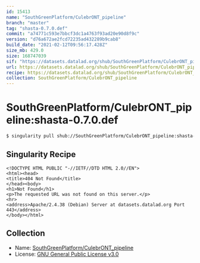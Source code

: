 ```yaml
---
id: 15413
name: "SouthGreenPlatform/CulebrONT_pipeline"
branch: "master"
tag: "shasta-0.7.0.def"
commit: "a74771c593e7bbcf3dc1a4763f93ad20e90d8f9c"
version: "d76a672ae2fcd72235ad432289b9cab8"
build_date: "2021-02-12T09:56:17.428Z"
size_mb: 429.0
size: 168747039
sif: "https://datasets.datalad.org/shub/SouthGreenPlatform/CulebrONT_pipeline/shasta-0.7.0.def/2021-02-12-a74771c5-d76a672a/d76a672ae2fcd72235ad432289b9cab8.sif"
url: https://datasets.datalad.org/shub/SouthGreenPlatform/CulebrONT_pipeline/shasta-0.7.0.def/2021-02-12-a74771c5-d76a672a/
recipe: https://datasets.datalad.org/shub/SouthGreenPlatform/CulebrONT_pipeline/shasta-0.7.0.def/2021-02-12-a74771c5-d76a672a/Singularity
collection: SouthGreenPlatform/CulebrONT_pipeline
---
```


# SouthGreenPlatform/CulebrONT_pipeline:shasta-0.7.0.def

```bash
$ singularity pull shub://SouthGreenPlatform/CulebrONT_pipeline:shasta-0.7.0.def
```

## Singularity Recipe

```singularity
<!DOCTYPE HTML PUBLIC "-//IETF//DTD HTML 2.0//EN">
<html><head>
<title>404 Not Found</title>
</head><body>
<h1>Not Found</h1>
<p>The requested URL was not found on this server.</p>
<hr>
<address>Apache/2.4.38 (Debian) Server at datasets.datalad.org Port 443</address>
</body></html>
```

## Collection

 - Name: [SouthGreenPlatform/CulebrONT_pipeline](https://github.com/SouthGreenPlatform/CulebrONT_pipeline)
 - License: [GNU General Public License v3.0](https://api.github.com/licenses/gpl-3.0)

